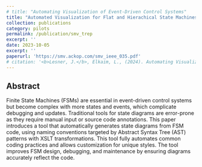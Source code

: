 ```yaml
---
# title: "Automating Visualization of Event-Driven Control Systems"
title: "Automated Visualization for Flat and Hierachical State Machines"
collection: publications
category: pilots
permalink: /publication/smv_trep
excerpt: ''
date: 2023-10-05
excerpt: ''
paperurl: 'https://smv.ackop.com/smv_ieee_035.pdf'
# citation: '<b>Lesner, J.</b>, Elkaim, L., (2024). Automating Visualization of Event-Driven Control Systems.'
---
```


Abstract
---
Finite State Machines (FSMs) are essential in event-driven control systems but become complex with more states and events, which complicate debugging and updates. Traditional tools for state diagrams are error-prone as they require manual input or source code annotations. This paper introduces a tool that automatically generates state diagrams from FSM code, using naming conventions targeted by Abstract Syntax Tree (AST) patterns with XSLT transformations. This tool fully automates common coding practices and allows customization for unique styles. The tool improves FSM design, debugging, and maintenance by ensuring diagrams accurately reflect the code.